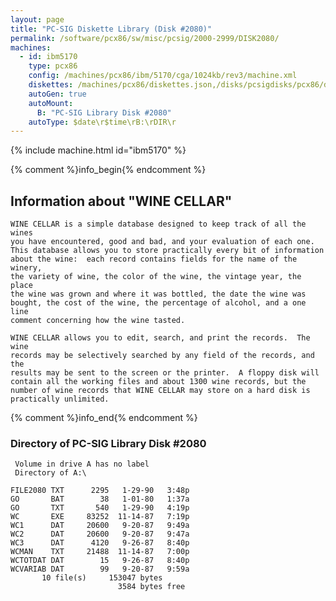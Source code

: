 ```yaml
---
layout: page
title: "PC-SIG Diskette Library (Disk #2080)"
permalink: /software/pcx86/sw/misc/pcsig/2000-2999/DISK2080/
machines:
  - id: ibm5170
    type: pcx86
    config: /machines/pcx86/ibm/5170/cga/1024kb/rev3/machine.xml
    diskettes: /machines/pcx86/diskettes.json,/disks/pcsigdisks/pcx86/diskettes.json
    autoGen: true
    autoMount:
      B: "PC-SIG Library Disk #2080"
    autoType: $date\r$time\rB:\rDIR\r
---
```


{% include machine.html id="ibm5170" %}

{% comment %}info_begin{% endcomment %}

## Information about "WINE CELLAR"

    WINE CELLAR is a simple database designed to keep track of all the wines
    you have encountered, good and bad, and your evaluation of each one.
    This database allows you to store practically every bit of information
    about the wine:  each record contains fields for the name of the winery,
    the variety of wine, the color of the wine, the vintage year, the place
    the wine was grown and where it was bottled, the date the wine was
    bought, the cost of the wine, the percentage of alcohol, and a one line
    comment concerning how the wine tasted.
    
    WINE CELLAR allows you to edit, search, and print the records.  The wine
    records may be selectively searched by any field of the records, and the
    results may be sent to the screen or the printer.  A floppy disk will
    contain all the working files and about 1300 wine records, but the
    number of wine records that WINE CELLAR may store on a hard disk is
    practically unlimited.
{% comment %}info_end{% endcomment %}


### Directory of PC-SIG Library Disk #2080

     Volume in drive A has no label
     Directory of A:\

    FILE2080 TXT      2295   1-29-90   3:48p
    GO       BAT        38   1-01-80   1:37a
    GO       TXT       540   1-29-90   4:19p
    WC       EXE     83252  11-14-87   7:19p
    WC1      DAT     20600   9-20-87   9:49a
    WC2      DAT     20600   9-20-87   9:47a
    WC3      DAT      4120   9-26-87   8:40p
    WCMAN    TXT     21488  11-14-87   7:00p
    WCTOTDAT DAT        15   9-26-87   8:40p
    WCVARIAB DAT        99   9-20-87   9:59a
           10 file(s)     153047 bytes
                            3584 bytes free

